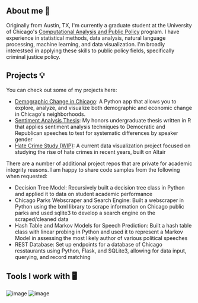 ## About me 👋

Originally from Austin, TX, I'm currently a graduate student at the University of Chicago's [Computational Analysis and Public Policy](https://capp.uchicago.edu/) program. I have experience in statistical methods, data analysis, natural language processing, machine learning, and data visualization. I'm broadly interestsed in applying these skills to public policy fields, specifically criminal justice policy. 

## Projects 💡

You can check out some of my projects here:
- [Demographic Change in Chicago](https://github.com/dorottyaf/Superteam-Group-Project): A Python app that allows you to explore, analyze, and visualize both demographic and economic change in Chicago's neighborhoods.
- [Sentiment Analysis Thesis](https://repositories.lib.utexas.edu/server/api/core/bitstreams/47b049e7-6c68-4871-9e6d-2abdff1c52b7/content): My honors undergraduate thesis written in R that applies sentiment analysis techniques to Democratic and Republican speeches to test for systematic differences by speaker gender
- [Hate Crime Study (WIP)](https://github.com/enatt/static): A current data visualization project focused on studying the rise of hate crimes in recent years, built on Altair

There are a number of additional project repos that are private for academic integrity reasons. I am happy to share code samples from the following when requested:
- Decision Tree Model: Recursively built a decision tree class in Python and applied it to data on student academic performance
- Chicago Parks Webscraper and Search Engine: Built a webscraper in Python using the lxml library to scrape information on Chicago public parks and used sqlite3 to develop a search engine on the scraped/cleaned data
- Hash Table and Markov Models for Speech Prediction: Built a hash table class with linear probing in Python and used it to represent a Markov Model in assessing the most likely author of various political speeches
- REST Database: Set up endpoints for a database of Chicago resstaurants using Python, Flask, and SQLite3, allowing for data input, querying, and record matching

## Tools I work with 🖥️
![image](https://github.com/enatt/enatt/assets/85758441/1fc2a8fc-b40c-478f-a3d9-bea060f5532c)
![image](https://github.com/enatt/enatt/assets/85758441/8ebd1a44-56eb-450a-b255-41517e24644d)
